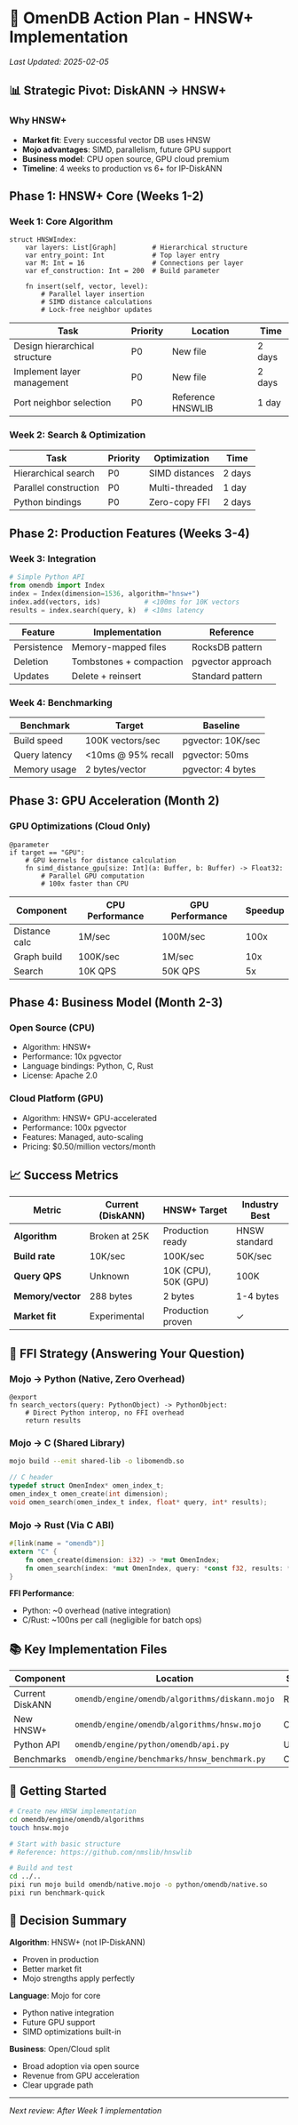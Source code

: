 # 🎯 OmenDB Action Plan - HNSW+ Implementation
*Last Updated: 2025-02-05*

## 📊 Strategic Pivot: DiskANN → HNSW+

### Why HNSW+
- **Market fit**: Every successful vector DB uses HNSW
- **Mojo advantages**: SIMD, parallelism, future GPU support
- **Business model**: CPU open source, GPU cloud premium
- **Timeline**: 4 weeks to production vs 6+ for IP-DiskANN

## Phase 1: HNSW+ Core (Weeks 1-2)

### Week 1: Core Algorithm
```mojo
struct HNSWIndex:
    var layers: List[Graph]         # Hierarchical structure
    var entry_point: Int            # Top layer entry
    var M: Int = 16                 # Connections per layer
    var ef_construction: Int = 200  # Build parameter
    
    fn insert(self, vector, level):
        # Parallel layer insertion
        # SIMD distance calculations
        # Lock-free neighbor updates
```

| Task | Priority | Location | Time |
|------|----------|----------|------|
| Design hierarchical structure | P0 | New file | 2 days |
| Implement layer management | P0 | New file | 2 days |
| Port neighbor selection | P0 | Reference HNSWLIB | 1 day |

### Week 2: Search & Optimization
| Task | Priority | Optimization | Time |
|------|----------|--------------|------|
| Hierarchical search | P0 | SIMD distances | 2 days |
| Parallel construction | P0 | Multi-threaded | 1 day |
| Python bindings | P0 | Zero-copy FFI | 2 days |

## Phase 2: Production Features (Weeks 3-4)

### Week 3: Integration
```python
# Simple Python API
from omendb import Index
index = Index(dimension=1536, algorithm="hnsw+")
index.add(vectors, ids)           # <100ms for 10K vectors
results = index.search(query, k)  # <10ms latency
```

| Feature | Implementation | Reference |
|---------|---------------|-----------|
| Persistence | Memory-mapped files | RocksDB pattern |
| Deletion | Tombstones + compaction | pgvector approach |
| Updates | Delete + reinsert | Standard pattern |

### Week 4: Benchmarking
| Benchmark | Target | Baseline |
|-----------|--------|----------|
| Build speed | 100K vectors/sec | pgvector: 10K/sec |
| Query latency | <10ms @ 95% recall | pgvector: 50ms |
| Memory usage | 2 bytes/vector | pgvector: 4 bytes |

## Phase 3: GPU Acceleration (Month 2)

### GPU Optimizations (Cloud Only)
```mojo
@parameter
if target == "GPU":
    # GPU kernels for distance calculation
    fn simd_distance_gpu[size: Int](a: Buffer, b: Buffer) -> Float32:
        # Parallel GPU computation
        # 100x faster than CPU
```

| Component | CPU Performance | GPU Performance | Speedup |
|-----------|----------------|-----------------|---------|
| Distance calc | 1M/sec | 100M/sec | 100x |
| Graph build | 100K/sec | 1M/sec | 10x |
| Search | 10K QPS | 50K QPS | 5x |

## Phase 4: Business Model (Month 2-3)

### Open Source (CPU)
- Algorithm: HNSW+ 
- Performance: 10x pgvector
- Language bindings: Python, C, Rust
- License: Apache 2.0

### Cloud Platform (GPU)
- Algorithm: HNSW+ GPU-accelerated
- Performance: 100x pgvector
- Features: Managed, auto-scaling
- Pricing: $0.50/million vectors/month

## 📈 Success Metrics

| Metric | Current (DiskANN) | HNSW+ Target | Industry Best |
|--------|-------------------|--------------|---------------|
| **Algorithm** | Broken at 25K | Production ready | HNSW standard |
| **Build rate** | 10K/sec | 100K/sec | 50K/sec |
| **Query QPS** | Unknown | 10K (CPU), 50K (GPU) | 100K |
| **Memory/vector** | 288 bytes | 2 bytes | 1-4 bytes |
| **Market fit** | Experimental | Production proven | ✓ |

## 🔧 FFI Strategy (Answering Your Question)

### Mojo → Python (Native, Zero Overhead)
```mojo
@export
fn search_vectors(query: PythonObject) -> PythonObject:
    # Direct Python interop, no FFI overhead
    return results
```

### Mojo → C (Shared Library)
```bash
mojo build --emit shared-lib -o libomendb.so
```
```c
// C header
typedef struct OmenIndex* omen_index_t;
omen_index_t omen_create(int dimension);
void omen_search(omen_index_t index, float* query, int* results);
```

### Mojo → Rust (Via C ABI)
```rust
#[link(name = "omendb")]
extern "C" {
    fn omen_create(dimension: i32) -> *mut OmenIndex;
    fn omen_search(index: *mut OmenIndex, query: *const f32, results: *mut i32);
}
```

**FFI Performance**: 
- Python: ~0 overhead (native integration)
- C/Rust: ~100ns per call (negligible for batch ops)

## 📚 Key Implementation Files

| Component | Location | Status |
|-----------|----------|--------|
| Current DiskANN | `omendb/engine/omendb/algorithms/diskann.mojo` | Replace |
| New HNSW+ | `omendb/engine/omendb/algorithms/hnsw.mojo` | Create |
| Python API | `omendb/engine/python/omendb/api.py` | Update |
| Benchmarks | `omendb/engine/benchmarks/hnsw_benchmark.py` | Create |

## 🚀 Getting Started

```bash
# Create new HNSW implementation
cd omendb/engine/omendb/algorithms
touch hnsw.mojo

# Start with basic structure
# Reference: https://github.com/nmslib/hnswlib

# Build and test
cd ../..
pixi run mojo build omendb/native.mojo -o python/omendb/native.so
pixi run benchmark-quick
```

## 📝 Decision Summary

**Algorithm**: HNSW+ (not IP-DiskANN)
- Proven in production
- Better market fit
- Mojo strengths apply perfectly

**Language**: Mojo for core
- Python native integration
- Future GPU support
- SIMD optimizations built-in

**Business**: Open/Cloud split
- Broad adoption via open source
- Revenue from GPU acceleration
- Clear upgrade path

---
*Next review: After Week 1 implementation*